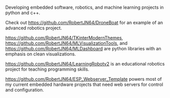 Developing embedded software, robotics, and machine learning projects in python and c++.

Check out https://github.com/RobertJN64/DroneBoat for an example of an advanced robotics project.

https://github.com/RobertJN64/TKinterModernThemes, https://github.com/RobertJN64/MLVisualizationTools, and https://github.com/RobertJN64/MLDashboard are python libraries with an emphasis on clean visualizations.

https://github.com/RobertJN64/LearningRobotv2 is an educational robotics project for teaching programming skills.

https://github.com/RobertJN64/ESP_Webserver_Template powers most of my current embedded hardware projects that need web servers for control and configuration.

